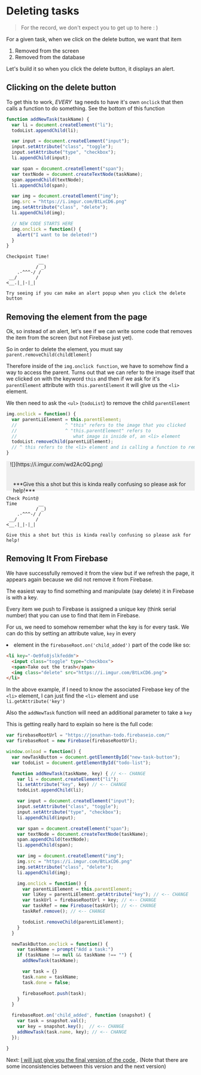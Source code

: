 # Deleting tasks

> For the record, we don't expect you to get up to here : )

For a given task, when we click on the delete button, we want that item

1. Removed from the screen
2. Removed from the database

Let's build it so when you click the delete button, it displays an alert.

## Clicking on the delete button

To get this to work, *EVERY* <img> tag needs to have it's own `onclick` that then calls a function to do something. See the bottom of this function

```js
function addNewTask(taskName) {
  var li = document.createElement("li");
  todoList.appendChild(li);

  var input = document.createElement("input");
  input.setAttribute("class", "toggle");
  input.setAttribute("type", "checkbox");
  li.appendChild(input);

  var span = document.createElement("span");
  var textNode = document.createTextNode(taskName);
  span.appendChild(textNode);
  li.appendChild(span);

  var img = document.createElement("img");
  img.src = "https://i.imgur.com/BtLxCD6.png"
  img.setAttribute("class", "delete");
  li.appendChild(img);

  // NEW CODE STARTS HERE
  img.onclick = function() {
    alert("I want to be deleted!")
  }
}
```

```
Checkpoint Time!  
            __
           / _)
    .-^^^-/ /
 __/       /
<__.|_|-|_|

Try seeing if you can make an alert popup when you click the delete button

```

## Removing the element from the page

Ok, so instead of an alert, let's see if we can write some code that removes the
item from the screen (but not Firebase just yet).

So in order to delete the element, you must say `parent.removeChild(childElement)`

Therefore inside of the `img.onclick function`, we have to somehow find a way
to access the parent. Turns out that we can refer to the image itself that we
clicked on with the keyword `this` and then if we ask for it's `parentElement`
attribute with `this.parentElement` it will give us the `<li>` element.

We then need to ask the `<ul>` (`todoList`) to remove the child `parentElement`

```js
img.onclick = function() {
  var parentLiElement = this.parentElement;
  //                  ^ "this" refers to the image that you clicked
  //                  ^ "this.parentElement" refers to
  //                     what image is inside of, an <li> element
  todoList.removeChild(parentLiElement);
  // ^ this refers to the <li> element and is calling a function to remove the image
}
```

<div style="padding-left: 10px; padding-right: 10px; background-color: #EEE;"><div style="display: inline-block;">![](https://i.imgur.com/wd2Ac0Q.png)</div><div style="display: inline-block;"><p style="position: relative; top: 22px; left: 8px;">
***Give this a shot but this is kinda really confusing so please ask for help!***</p>  
</div></div>

```
Check Point@  
Time        __
           / _)
    .-^^^-/ /
 __/       /
<__.|_|-|_|

Give this a shot but this is kinda really confusing so please ask for help!

```

## Removing It From Firebase

We have successfully removed it from the view but if we refresh the page, it appears again because we did not remove it from Firebase.

The easiest way to find something and manipulate (say delete) it in Firebase is with a key.

Every item we push to Firebase is assigned a unique key (think serial number)
that you can use to find that item in Firebase.

For us, we need to somehow remember what the key is for every task. We can do this by setting an attribute value, `key` in every <li> element in the `firebaseRoot.on('child_added')` part of the code like so:

```html
<li key="-Oe9fo8jslkfeddm">
  <input class="toggle" type="checkbox">
  <span>Take out the trash</span>
  <img class="delete" src="https://i.imgur.com/BtLxCD6.png">
</li>

```

In the above example, if I need to know the associated Firebase key of the `<li>` element, I can just find the `<li>` element and use `li.getAttribute('key')`

Also the `addNewTask` function will need an additional parameter to take a `key`

This is getting really hard to explain so here is the full code:

```js
var firebaseRootUrl = "https://jonathan-todo.firebaseio.com/"
var firebaseRoot = new Firebase(firebaseRootUrl);

window.onload = function() {
  var newTaskButton = document.getElementById("new-task-button");
  var todoList = document.getElementById("todo-list");

  function addNewTask(taskName, key) { // <-- CHANGE
    var li = document.createElement("li");
    li.setAttribute("key", key) // <-- CHANGE
    todoList.appendChild(li);

    var input = document.createElement("input");
    input.setAttribute("class", "toggle");
    input.setAttribute("type", "checkbox");
    li.appendChild(input);

    var span = document.createElement("span");
    var textNode = document.createTextNode(taskName);
    span.appendChild(textNode);
    li.appendChild(span);

    var img = document.createElement("img");
    img.src = "https://i.imgur.com/BtLxCD6.png"
    img.setAttribute("class", "delete");
    li.appendChild(img);

    img.onclick = function() {
      var parentLiElement = this.parentElement;
      var liKey = parentLiElement.getAttribute("key"); // <-- CHANGE
      var taskUrl = firebaseRootUrl + key; // <-- CHANGE
      var taskRef = new Firebase(taskUrl); // <-- CHANGE
      taskRef.remove(); // <-- CHANGE

      todoList.removeChild(parentLiElement);
    }
  }

  newTaskButton.onclick = function() {
    var taskName = prompt("Add a task:")
    if (taskName !== null && taskName !== "") {
      addNewTask(taskName);

      var task = {}
      task.name = taskName;
      task.done = false;

      firebaseRoot.push(task);
    }
  }

  firebaseRoot.on('child_added', function (snapshot) {
    var task = snapshot.val();
    var key = snapshot.key();  // <-- CHANGE
    addNewTask(task.name, key); // <-- CHANGE
  });

}
```

Next: [I will just give you the final version of the code ](full.md). (Note that there are some inconsistencies between this version and the next version)
